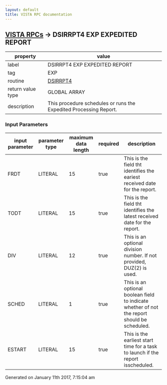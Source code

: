```yaml
---
layout: default
title: VISTA RPC documentation
---
```




## [VISTA RPCs](TableOfContent.md) &#8594; DSIRRPT4 EXP EXPEDITED REPORT 

 property | value 
--- | --- 
 label | DSIRRPT4 EXP EXPEDITED REPORT
 tag | EXP
 routine | [DSIRRPT4](http://code.osehra.org/dox/Routine_DSIRRPT4_source.html)
 return value type | GLOBAL ARRAY
 description | This procedure schedules or runs the Expedited Processing Report.

### Input Parameters

| input parameter | parameter type | maximum data length | required | description | 
| --- | --- | --- | --- | --- | 
| FRDT | LITERAL | 15 | true | This is the field tht identifies the eariest received date for the report. | 
| TODT | LITERAL | 15 | true | This is the field tht identifies the latest received date for the report. | 
| DIV | LITERAL | 12 | true | This is an optional division number.  If not provided, DUZ(2) is used. | 
| SCHED | LITERAL | 1 | true | This is an optional boolean field to indicate whether of not the report should be scheduled. | 
| ESTART | LITERAL | 15 | true | This is the earliest start time for a task to launch if the report isscheduled. | 




 Generated on January 11th 2017, 7:15:04 am